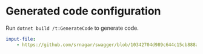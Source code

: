 # Generated code configuration

Run `dotnet build /t:GenerateCode` to generate code.

``` yaml
input-file:
    - https://github.com/srnagar/swagger/blob/10342704d989c644c15cb888a4b7cfe7c343e58b/log-query-swagger.json
```
